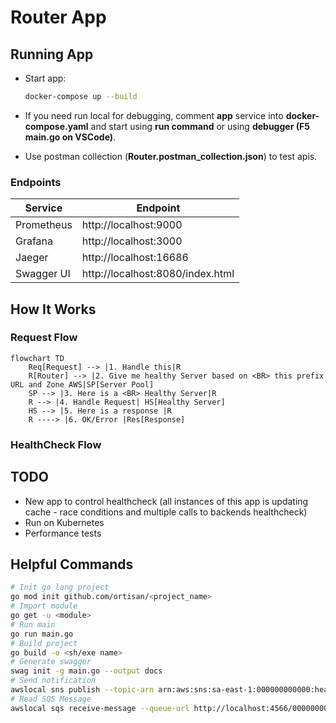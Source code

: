 # Router App

## Running App

- Start app:

  ```sh
  docker-compose up --build
  ```

- If you need run local for debugging, comment **app** service into **docker-compose.yaml** and start using **run command** or using **debugger (F5 main.go on VSCode)**.

- Use postman collection (**Router.postman_collection.json**) to test apis.

### Endpoints

| Service    | Endpoint                         |
|------------|----------------------------------|
| Prometheus | http://localhost:9000            |
| Grafana    | http://localhost:3000            |
| Jaeger     | http://localhost:16686           |
| Swagger UI | http://localhost:8080/index.html |

## How It Works


### Request Flow

```mermaid
flowchart TD
    Req[Request] --> |1. Handle this|R
    R[Router] --> |2. Give me healthy Server based on <BR> this prefix URL and Zone AWS|SP[Server Pool]
    SP --> |3. Here is a <BR> Healthy Server|R
    R --> |4. Handle Request| HS[Healthy Server]
    HS --> |5. Here is a response |R
    R ----> |6. OK/Error |Res[Response]
```

### HealthCheck Flow


## TODO

- New app to control healthcheck (all instances of this app is updating cache - race conditions and multiple calls to backends healthcheck)
- Run on Kubernetes
- Performance tests

## Helpful Commands

```sh
# Init go lang project
go mod init github.com/ortisan/<project_name>
# Import module
go get -u <module>
# Run main
go run main.go
# Build project
go build -o <sh/exe name>
# Generate swagger
swag init -g main.go --output docs
# Send notification
awslocal sns publish --topic-arn arn:aws:sns:sa-east-1:000000000000:health-cells-topic --message 'testing' --endpoint-url=http://localhost:4566
# Read SQS Message
awslocal sqs receive-message --queue-url http://localhost:4566/000000000000/health-cells-queue --endpoint-url=http://localhost:4566


```
